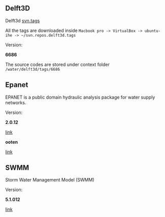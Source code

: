 ## Delft3D

Delft3d [svn.tags](https://svn.oss.deltares.nl/repos/delft3d/tags)

All the tags are downloaded inside `Macbook pro -> VirtualBox -> ubuntu-ihe -> ~/svn.repos.delft3d.tags`

Version:

**6686**

The source codes are stored under context folder `/water/delft3d/tags/6686`

## Epanet

EPANET is a public domain hydraulic analysis package for water supply networks.

Version:

**2.0.12**

[link](http://epanet.de/linux/index.html)

**ooten**

[link](https://github.com/sdteffen/ooten)

## SWMM

Storm Water Management Model (SWMM)

Version:

**5.1.012**

[link](https://www.epa.gov/water-research/storm-water-management-model-swmm)

